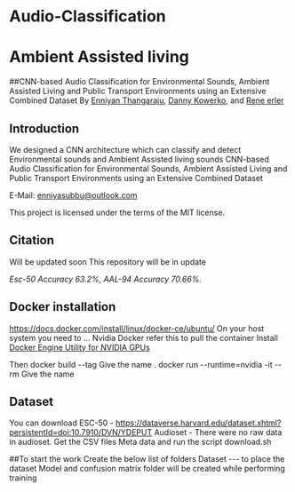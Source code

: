 # Audio-Classification
# Ambient Assisted living
##CNN-based Audio Classification for Environmental Sounds, Ambient
Assisted Living and Public Transport Environments using an Extensive
Combined Dataset
By [Enniyan Thangaraju](enniyasubbu@outlook.com), [Danny Kowerko](https://www.tu-chemnitz.de/informatik/mc/staff.php.en), and [Rene erler](https://www.tu-chemnitz.de/informatik/mc/staff.php.en)

## Introduction
We designed a CNN architecture which can classify and detect Environmental sounds and Ambient Assisted living sounds
CNN-based Audio Classification for Environmental Sounds, Ambient
Assisted Living and Public Transport Environments using an Extensive
Combined Dataset

E-Mail: enniyasubbu@outlook.com



This project is licensed under the terms of the MIT license.

## Citation

Will be updated soon
This repository will be in update 



<i>Esc-50 Accuracy 63.2%, AAL-94 Accuracy 70.66%.</i>




## Docker installation 

https://docs.docker.com/install/linux/docker-ce/ubuntu/
On your host system you need to ... Nvidia Docker refer this to pull the container
Install [Docker Engine Utility for NVIDIA GPUs](https://github.com/NVIDIA/nvidia-docker)

Then
 docker build --tag Give the name .
 docker run  --runtime=nvidia -it --rm Give the name
## Dataset
You can download 
ESC-50 - https://dataverse.harvard.edu/dataset.xhtml?persistentId=doi:10.7910/DVN/YDEPUT
Audioset - There were no raw data in audioset. Get the CSV files Meta data and run the script download.sh

##To start the work
Create the below list of folders
Dataset --- to place the dataset
Model and confusion matrix folder will be created while performing training



```





